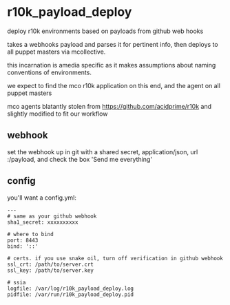 r10k_payload_deploy
===================

deploy r10k environments based on payloads from github web hooks

takes a webhooks payload and parses it for pertinent info, then deploys to all puppet masters via mcollective.

this incarnation is amedia specific as it makes assumptions about naming conventions of environments.

we expect to find the mco r10k application on this end, and the agent on all
puppet masters

mco agents blatantly stolen from <https://github.com/acidprime/r10k> and
slightly modified to fit our workflow

webhook
-------

set the webhook up in git with a shared secret, application/json, url
<yourserver>:<yourport>/payload, and check the box 'Send me everything'

config
------

you'll want a config.yml:

    ---
    # same as your github webhook
    sha1_secret: xxxxxxxxxx
   
    # where to bind
    port: 8443
    bind: '::'
   
    # certs. if you use snake oil, turn off verification in github webhook
    ssl_crt: /path/to/server.crt
    ssl_key: /path/to/server.key
   
    # ssia
    logfile: /var/log/r10k_payload_deploy.log
    pidfile: /var/run/r10k_payload_deploy.pid

